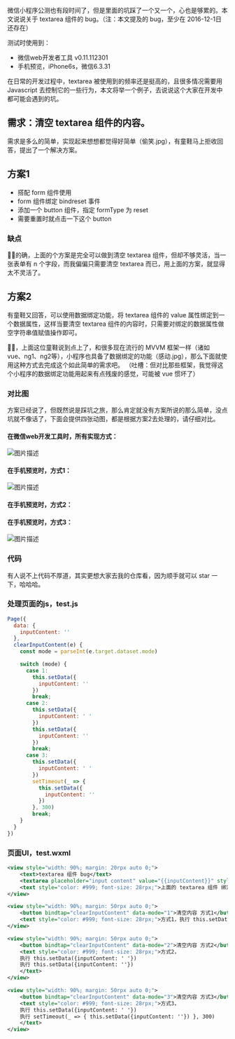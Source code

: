 微信小程序公测也有段时间了，但是里面的坑踩了一个又一个，心也是够累的。本文说说关于 textarea 组件的 bug。（注：本文提及的 bug，至少在 2016-12-1日还存在）

测试时使用到：
 - 微信web开发者工具 v0.11.112301
 - 手机预览，iPhone6s，微信6.3.31

在日常的开发过程中，textarea 被使用到的频率还是挺高的，且很多情况需要用 Javascript 去控制它的一些行为，本文将举一个例子，去说说这个大家在开发中都可能会遇到的坑。

## 需求：清空 textarea 组件的内容。

需求是多么的简单，实现起来想想都觉得好简单（偷笑.jpg），有童鞋马上拒收回答，提出了一个解决方案。

## 方案1

 - 搭配 form 组件使用
 - form 组件绑定 bindreset 事件
 - 添加一个 button 组件，指定 formType 为 reset
 - 需要重置时就点击一下这个 button

### 缺点
👏👏的确，上面的个方案是完全可以做到清空 textarea 组件，但却不够灵活，当一张表单有 n 个字段，而我偏偏只需要清空 textarea 而已，用上面的方案，就显得太不灵活了。

## 方案2
有童鞋又回答，可以使用数据绑定功能，将 textarea 组件的 value 属性绑定到一个数据属性，这样当要清空 textarea 组件的内容时，只需要对绑定的数据属性做空字符串值赋值操作即可。

👏👏，上面这位童鞋说到点上了，和很多现在流行的 MVVM 框架一样（诸如 vue、ng1、ng2等），小程序也具备了数据绑定的功能（感动.jpg），那么下面就使用这种方式去完成这个如此简单的需求吧。
（吐槽：但对比那些框架，我觉得这个小程序的数据绑定功能用起来有点残废的感觉，可能被 vue 惯坏了）

### 对比图
方案已经说了，但既然说是踩坑之旅，那么肯定就没有方案所说的那么简单，没点坑就不像话了，下面会提供四张动图，都是根据方案2去处理的，请仔细对比。

#### 在微信web开发工具时，所有实现方式：
![图片描述][1]
#### 在手机预览时，方式1：
![图片描述][2]
#### 在手机预览时，方式2：

#### 在手机预览时，方式3：
![图片描述][3]

### 代码
有人说不上代码不厚道，其实更想大家去我的仓库看，因为顺手就可以 star 一下，哈哈哈。
### 处理页面的js，test.js
```javascript
Page({
  data: {
    inputContent: ''
  },
  clearInputContent(e) {
    const mode = parseInt(e.target.dataset.mode)

    switch (mode) {
      case 1:
        this.setData({
          inputContent: ''
        })
        break;
      case 2:
        this.setData({
          inputContent: ' '
        })
        this.setData({
          inputContent: ''
        })
        break;
      case 3:
        this.setData({
          inputContent: ' '
        })
        setTimeout(_ => {
          this.setData({
            inputContent: ''
          })
        }, 300)
        break;
    }
  }
})
```
### 页面UI，test.wxml
```xml
<view style="width: 90%; margin: 20rpx auto 0;">
    <text>textarea 组件 bug</text>
    <textarea placeholder="input content" value="{{inputContent}}" style="margin-top: 30rpx; border: 1rpx solid #ddd; width: 100%;"/>
    <text style="color: #999; font-size: 28rpx;">上面的 textarea 组件 绑定了 inputContent 属性</text>
</view>

<view style="width: 90%; margin: 50rpx auto 0;">
    <button bindtap="clearInputContent" data-mode="1">清空内容 方式1</button>
    <text style="color: #999; font-size: 28rpx;">方式1，执行 this.setData({inputContent: ''})</text>
</view>

<view style="width: 90%; margin: 50rpx auto 0;">
    <button bindtap="clearInputContent" data-mode="2">清空内容 方式2</button>
    <text style="color: #999; font-size: 28rpx;">方式2，
    执行 this.setData({inputContent: ' '})
    执行 this.setData({inputContent: ''})
    </text>
</view>

<view style="width: 90%; margin: 50rpx auto 0;">
    <button bindtap="clearInputContent" data-mode="3">清空内容 方式3</button>
    <text style="color: #999; font-size: 28rpx;">方式3，
    执行 this.setData({inputContent: ' '})
    执行 setTimeout(_ => { this.setData({inputContent: ''}) }, 300)
    </text>
</view>
```


  [1]: /img/bVGiyO
  [2]: /img/bVGiBr
  [3]: /img/bVGiCt